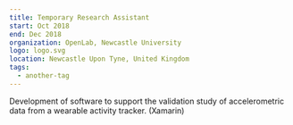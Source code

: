 ```yaml
---
title: Temporary Research Assistant
start: Oct 2018
end: Dec 2018
organization: OpenLab, Newcastle University
logo: logo.svg
location: Newcastle Upon Tyne, United Kingdom
tags:
  - another-tag
---
```

Development of software to support the validation study of accelerometric data from a wearable activity tracker. (Xamarin)
